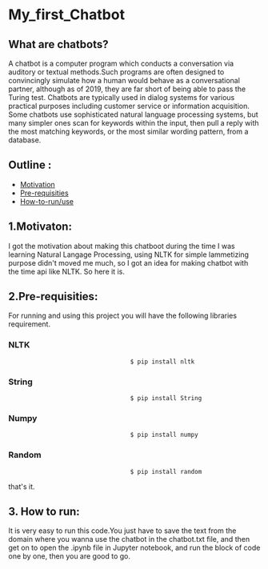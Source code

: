 # My_first_Chatbot

## What are chatbots?
A chatbot is a computer program which conducts a conversation via auditory or textual methods.Such programs are often designed to convincingly simulate how a human would behave as a conversational partner, although as of 2019, they are far short of being able to pass the Turing test. Chatbots are typically used in dialog systems for various practical purposes including customer service or information acquisition. Some chatbots use sophisticated natural language processing systems, but many simpler ones scan for keywords within the input, then pull a reply with the most matching keywords, or the most similar wording pattern, from a database. 

## Outline :
* [Motivation](#motivation)
* [Pre-requisities](#pre_requisities)
* [How-to-run/use](#How_to_use)

## 1.Motivaton:
I got the motivation about making this chatboot during the time I was learning Natural Langage Processing, using NLTK for simple lammetizing purpose didn't moved me much, so I got an idea for making chatbot with the time api like NLTK. So here it is.

## 2.Pre-requisities:
For running and using this project you will have the following libraries requirement.
### NLTK
                                      $ pip install nltk
                                      
### String
                                      $ pip install String
                                      
### Numpy
                                      $ pip install numpy
                                      
### Random
                                      $ pip install random
                                      
that's it.
## 3. How to run: 
It is very easy to run this code.You just have to save the text from the domain where you wanna use the chatbot in the chatbot.txt file, and then get on to open the .ipynb file in Jupyter notebook, and run the block of code one by one, then you are good to go.
